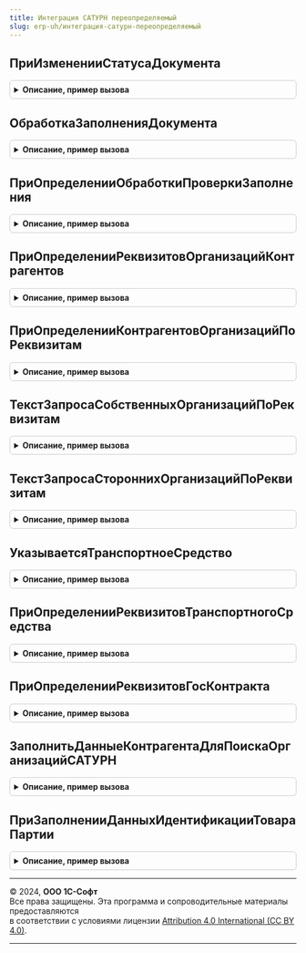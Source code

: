 ```yaml
---
title: Интеграция САТУРН переопределяемый
slug: erp-uh/интеграция-сатурн-переопределяемый
---
```



## ПриИзмененииСтатусаДокумента
<details style="margin: 1em 0; padding: 0.5em; border: 1px solid #ccc; border-radius: 6px;">

<summary style="font-weight: bold; cursor: pointer;">Описание, пример вызова</summary>

```bsl

//Дополнительные действия прикладной конфигурации при изменении статуса документа.
//
//Параметры:
//   ДокументСсылка   - ДокументСсылка     - ссылка на документ с изменением статуса.
//   ПредыдущийСтатус - ПеречислениеСсылка - предыдущий статус обработки.
//   НовыйСтатус      - ПеречислениеСсылка - новый статус обработки.
//   ПараметрыОбновленияСтатуса - Структура, Неопределено - (См. ИнтеграцияСАТУРН.ПараметрыОбновленияСтатуса).
//
Процедура ПриИзмененииСтатусаДокумента(ДокументСсылка, ПредыдущийСтатус, НовыйСтатус, ПараметрыОбновленияСтатуса = Неопределено) Экспорт
```

Пример вызова
```bsl
ИнтеграцияСАТУРНПереопределяемый.ПриИзмененииСтатусаДокумента(ДокументСсылка, ПредыдущийСтатус, НовыйСтатус, ПараметрыОбновленияСтатуса);
```
</details>

## ОбработкаЗаполненияДокумента
<details style="margin: 1em 0; padding: 0.5em; border: 1px solid #ccc; border-radius: 6px;">

<summary style="font-weight: bold; cursor: pointer;">Описание, пример вызова</summary>

```bsl

//Вызывается при вводе документа на основании, при выполнении метода Заполнить или при интерактивном вводе нового.
//
//Параметры:
//   ДокументОбъект - ДокументОбъект - заполняемый документ,
//   ДанныеЗаполнения - Произвольный - значение, которое используется как основание для заполнения,
//   ТекстЗаполнения - Строка, Неопределено - текст, используемый для заполнения документа,
//   СтандартнаяОбработка - Булево - признак выполнения стандартной (системной) обработки события.
//
Процедура ОбработкаЗаполненияДокумента(ДокументОбъект, ДанныеЗаполнения, ТекстЗаполнения, СтандартнаяОбработка) Экспорт
```

Пример вызова
```bsl
ИнтеграцияСАТУРНПереопределяемый.ОбработкаЗаполненияДокумента(ДокументОбъект, ДанныеЗаполнения, ТекстЗаполнения, СтандартнаяОбработка) 
```
</details>

## ПриОпределенииОбработкиПроверкиЗаполнения
<details style="margin: 1em 0; padding: 0.5em; border: 1px solid #ccc; border-radius: 6px;">

<summary style="font-weight: bold; cursor: pointer;">Описание, пример вызова</summary>

```bsl

// Вызывается расширением формы при необходимости проверки заполнения реквизитов при записи или при проведении документа в форме,
// а также при выполнении метода ПроверитьЗаполнение.
//
// Параметры:
//  ДокументОбъект - ДокументОбъект - проверяемый документ,
//  Отказ - Булево - признак отказа от проведения документа,
//  ПроверяемыеРеквизиты - Массив из Строка- массив путей к реквизитам, для которых будет выполнена проверка заполнения,
//  МассивНепроверяемыхРеквизитов - Массив из Строка - массив путей к реквизитам, для которых не будет выполнена проверка заполнения.
Процедура ПриОпределенииОбработкиПроверкиЗаполнения(ДокументОбъект, Отказ, ПроверяемыеРеквизиты, МассивНепроверяемыхРеквизитов) Экспорт
```

Пример вызова
```bsl
ИнтеграцияСАТУРНПереопределяемый.ПриОпределенииОбработкиПроверкиЗаполнения(ДокументОбъект, Отказ, ПроверяемыеРеквизиты, МассивНепроверяемыхРеквизитов) 
```
</details>

## ПриОпределенииРеквизитовОрганизацийКонтрагентов
<details style="margin: 1em 0; padding: 0.5em; border: 1px solid #ccc; border-radius: 6px;">

<summary style="font-weight: bold; cursor: pointer;">Описание, пример вызова</summary>

```bsl

// В процедуре требуется дополнить в переданной таблице по Организации/контрагенту
// данные ИНН из информационной базы.
// КоллекцияОрганизацийПодразделений индексирован по "ОрганизацияКонтрагент".
//
// Параметры:
//  КоллекцияОрганизаций - см. ИнтеграцияСАТУРН.НоваяТаблицаОрганизацияКонтрагент
Процедура ПриОпределенииРеквизитовОрганизацийКонтрагентов(КоллекцияОрганизаций) Экспорт
```

Пример вызова
```bsl
ИнтеграцияСАТУРНПереопределяемый.ПриОпределенииРеквизитовОрганизацийКонтрагентов(КоллекцияОрганизаций) 
```
</details>

## ПриОпределенииКонтрагентовОрганизацийПоРеквизитам
<details style="margin: 1em 0; padding: 0.5em; border: 1px solid #ccc; border-radius: 6px;">

<summary style="font-weight: bold; cursor: pointer;">Описание, пример вызова</summary>

```bsl

// Определение ссылок на организации и контрагенты по реквизитам. Переданной таблице реквизитов необходимо заполнить
// колонки:
//  - Организация - Ссылка на организацию, найденную по переданным реквизитам
//  - Контрагент  - Ссылка на контрагент, найденного по переданным реквизитам
// Параметры:
//  ТаблицаРеквизитов - см. Справочники.КлассификаторОрганизацийСАТУРН.НоваяТаблицаРеквизитовКлассификатораОрганизаций
Процедура ПриОпределенииКонтрагентовОрганизацийПоРеквизитам(ТаблицаРеквизитов) Экспорт
```

Пример вызова
```bsl
ИнтеграцияСАТУРНПереопределяемый.ПриОпределенииКонтрагентовОрганизацийПоРеквизитам(ТаблицаРеквизитов) 
```
</details>

## ТекстЗапросаСобственныхОрганизацийПоРеквизитам
<details style="margin: 1em 0; padding: 0.5em; border: 1px solid #ccc; border-radius: 6px;">

<summary style="font-weight: bold; cursor: pointer;">Описание, пример вызова</summary>

```bsl

// Определение текста запроса для получения списка организаций Сатурн, соответствующих собственным организациям.
//
// Параметры:
//  ТекстЗапроса - Строка - Текст запроса, для получения организаций, соответствующих собственным организациям в ФГИС "Сатурн".
//                          В полях запроса должно присутствовать поле Ссылка - СправочникСсылка.КлассификаторОрганизацийСАТУРН
Процедура ТекстЗапросаСобственныхОрганизацийПоРеквизитам(ТекстЗапроса) Экспорт
```

Пример вызова
```bsl
ИнтеграцияСАТУРНПереопределяемый.ТекстЗапросаСобственныхОрганизацийПоРеквизитам(ТекстЗапроса) 
```
</details>

## ТекстЗапросаСтороннихОрганизацийПоРеквизитам
<details style="margin: 1em 0; padding: 0.5em; border: 1px solid #ccc; border-radius: 6px;">

<summary style="font-weight: bold; cursor: pointer;">Описание, пример вызова</summary>

```bsl

// Определение текста запроса для получения списка организаций Сатурн, соответствующих сторонним организациям.
//
// Параметры:
//  ТекстЗапроса - Строка - Текст запроса, для получения организаций, соответствующих сторонним организациям в ФГИС "Сатурн".
//                          В полях запроса должно присутствовать поле Ссылка - СправочникСсылка.КлассификаторОрганизацийСАТУРН
Процедура ТекстЗапросаСтороннихОрганизацийПоРеквизитам(ТекстЗапроса) Экспорт
```

Пример вызова
```bsl
ИнтеграцияСАТУРНПереопределяемый.ТекстЗапросаСтороннихОрганизацийПоРеквизитам(ТекстЗапроса) 
```
</details>

## УказываетсяТранспортноеСредство
<details style="margin: 1em 0; padding: 0.5em; border: 1px solid #ccc; border-radius: 6px;">

<summary style="font-weight: bold; cursor: pointer;">Описание, пример вызова</summary>

```bsl

// Процедура определяет использование транспортных средств
//
// Параметры:
//  Указывается - Булево - Признак использования транспортных средств.
Процедура УказываетсяТранспортноеСредство(Указывается) Экспорт
```

Пример вызова
```bsl
ИнтеграцияСАТУРНПереопределяемый.УказываетсяТранспортноеСредство(Указывается) 
```
</details>

## ПриОпределенииРеквизитовТранспортногоСредства
<details style="margin: 1em 0; padding: 0.5em; border: 1px solid #ccc; border-radius: 6px;">

<summary style="font-weight: bold; cursor: pointer;">Описание, пример вызова</summary>

```bsl

// Заполняет данные транспортного средства
//
// Параметры:
//  Реквизиты - Структура из КлючИЗначение - возможные реквизиты транспортного средства:
//   Ключи: НомерТранспортногоСредства
//  ТранспортноеСредство - ОпределяемыйТип.ТранспортныеСредстваИС - транспортное средство
Процедура ПриОпределенииРеквизитовТранспортногоСредства(Реквизиты, ТранспортноеСредство) Экспорт
```

Пример вызова
```bsl
ИнтеграцияСАТУРНПереопределяемый.ПриОпределенииРеквизитовТранспортногоСредства(Реквизиты, ТранспортноеСредство) 
```
</details>

## ПриОпределенииРеквизитовГосКонтракта
<details style="margin: 1em 0; padding: 0.5em; border: 1px solid #ccc; border-radius: 6px;">

<summary style="font-weight: bold; cursor: pointer;">Описание, пример вызова</summary>

```bsl

// Заполняет соответствие госконтракту  дату, номер и номер закупки ЕИС.
//
// Параметры:
//  МассивСсылок - Массив Из ОпределяемыйТип.ГосударственныеКонтрактыИС - массив ссылок государственные контракты.
//
//  ВозвращаемоеСоответствие - Соответствие из ОпределяемыйТип.ГосударственныеКонтрактыИС:
//                             * Ключ - ОпределяемыйТип.ГосударственныеКонтрактыИС - ссылка на ссылка на гос.контракт.
//                             * Значение - Структура:
//                               ** НомерГосКонтракта - Строка.
//                               ** ДатаГосКонтракта  - Дата.
//
Процедура ПриОпределенииРеквизитовГосКонтракта(МассивСсылок, ВозвращаемоеСоответствие) Экспорт
```

Пример вызова
```bsl
ИнтеграцияСАТУРНПереопределяемый.ПриОпределенииРеквизитовГосКонтракта(МассивСсылок, ВозвращаемоеСоответствие) 
```
</details>

## ЗаполнитьДанныеКонтрагентаДляПоискаОрганизацийСАТУРН
<details style="margin: 1em 0; padding: 0.5em; border: 1px solid #ccc; border-radius: 6px;">

<summary style="font-weight: bold; cursor: pointer;">Описание, пример вызова</summary>

```bsl

// Заполняет параметры поиска организации САТУРН по элементу справочника конфигурации
//
// Параметры:
//  ДанныеКонтрагента - (См. ИнтеграцияСАТУРН.ДанныеКонтрагентаДляПоискаОрганизацииСАТУРН)
//  Контрагент        - ОпределяемыйТип.ОрганизацияКонтрагентГосИС - ссылка на контрагента информационной базы
Процедура ЗаполнитьДанныеКонтрагентаДляПоискаОрганизацийСАТУРН(ДанныеКонтрагента, Контрагент) Экспорт
```

Пример вызова
```bsl
ИнтеграцияСАТУРНПереопределяемый.ЗаполнитьДанныеКонтрагентаДляПоискаОрганизацийСАТУРН(ДанныеКонтрагента, Контрагент) 
```
</details>

## ПриЗаполненииДанныхИдентификацииТовараПартии
<details style="margin: 1em 0; padding: 0.5em; border: 1px solid #ccc; border-radius: 6px;">

<summary style="font-weight: bold; cursor: pointer;">Описание, пример вызова</summary>

```bsl

// Заполняет возможные идентификаторы партии при оформлении накладной.
// Идентификаторы партии - это значения, которые помогают покупателю и продавцу идентифицировать строку партии.
// Например:
// 	 Партия - Номер серии, Дата серии
//
// Параметры:
//  ПараметрыИдентификации  - см. ИнтеграцияСАТУРНКлиентСервер.ПараметрыИдентификацииТовараПартии
//  ИдентификаторыПартии    - СписокЗначений из Строка - Значение и представления идентификатора партии для выбора в форме накладной
Процедура ПриЗаполненииДанныхИдентификацииТовараПартии(ПараметрыИдентификации, ИдентификаторыПартии) Экспорт
```

Пример вызова
```bsl
ИнтеграцияСАТУРНПереопределяемый.ПриЗаполненииДанныхИдентификацииТовараПартии(ПараметрыИдентификации, ИдентификаторыПартии) 
```
</details>

---

© 2024, **ООО 1С-Софт**  
Все права защищены. Эта программа и сопроводительные материалы предоставляются  
в соответствии с условиями лицензии [Attribution 4.0 International (CC BY 4.0)](https://creativecommons.org/licenses/by/4.0/legalcode).

---
